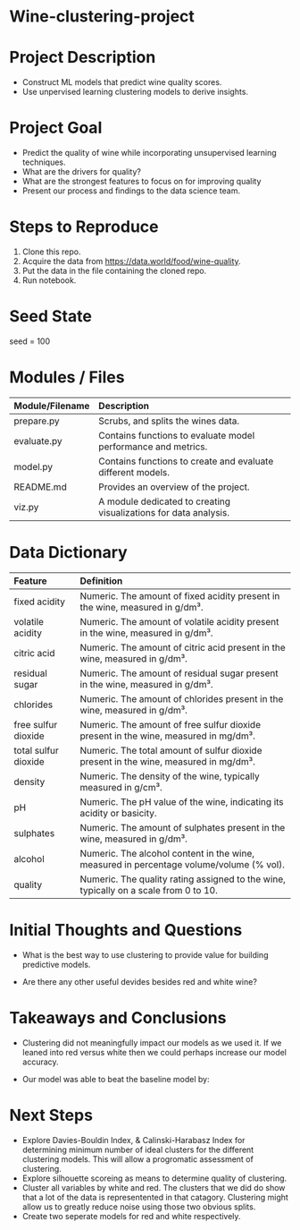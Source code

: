 # Wine-clustering-project


# Project Description

* Construct ML models that predict wine quality scores.
* Use unpervised learning clustering models to derive insights.


# Project Goal
* Predict the quality of wine while incorporating unsupervised learning techniques.
* What are the drivers for quality?
* What are the strongest features to focus on for improving quality
* Present our process and findings to the data science team.


# Steps to Reproduce
1) Clone this repo.
2) Acquire the data from https://data.world/food/wine-quality.
3) Put the data in the file containing the cloned repo.
4) Run notebook.


# Seed State
seed = 100


# Modules / Files

| Module/Filename        | Description                                                                 |
|:-----------------------|:----------------------------------------------------------------------------|
| prepare.py             | Scrubs, and splits the wines data.                                |
| evaluate.py            | Contains functions to evaluate model performance and metrics.               |
| model.py               | Contains functions to create and evaluate different models.                 |
| README.md              | Provides an overview of the project.                                        |
| viz.py                 | A module dedicated to creating visualizations for data analysis.            |

# Data Dictionary
| Feature                | Definition                                                           |
|:-----------------------|:---------------------------------------------------------------------|
| fixed acidity          | Numeric. The amount of fixed acidity present in the wine, measured in g/dm³. |
| volatile acidity       | Numeric. The amount of volatile acidity present in the wine, measured in g/dm³. |
| citric acid            | Numeric. The amount of citric acid present in the wine, measured in g/dm³. |
| residual sugar         | Numeric. The amount of residual sugar present in the wine, measured in g/dm³. |
| chlorides              | Numeric. The amount of chlorides present in the wine, measured in g/dm³. |
| free sulfur dioxide    | Numeric. The amount of free sulfur dioxide present in the wine, measured in mg/dm³. |
| total sulfur dioxide   | Numeric. The total amount of sulfur dioxide present in the wine, measured in mg/dm³. |
| density                | Numeric. The density of the wine, typically measured in g/cm³. |
| pH                     | Numeric. The pH value of the wine, indicating its acidity or basicity. |
| sulphates              | Numeric. The amount of sulphates present in the wine, measured in g/dm³. |
| alcohol                | Numeric. The alcohol content in the wine, measured in percentage volume/volume (% vol). |
| quality                | Numeric. The quality rating assigned to the wine, typically on a scale from 0 to 10. |

# Initial Thoughts and Questions

* What is the best way to use clustering to provide value for building predictive models.

* Are there any other useful devides besides red and white wine?


# Takeaways and Conclusions
* Clustering did not meaningfully impact our models as we used it. If we leaned into red versus white then we could perhaps increase our model accuracy.

* Our model was able to beat the baseline model by:


# Next Steps

* Explore Davies-Bouldin Index, & Calinski-Harabasz Index for determining minimum number of ideal clusters for the different clustering models. This will allow a progromatic assessment of clustering.
* Explore silhouette scoreing as means to determine quality of clustering.
* Cluster all variables by white and red. The clusters that we did do show that a lot of the data is representented in that catagory. Clustering might allow us to greatly reduce noise using those two obvious splits.
* Create two seperate models for red and white respectively.